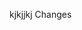 kjkjjkj
<question source="Q2" /> <inject key="accesskey" enableCopy="true" enableClickToPaste="false" />
Changes